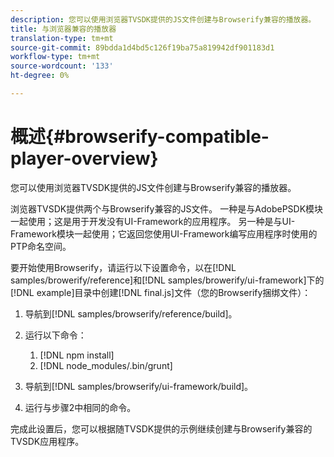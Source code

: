 ```yaml
---
description: 您可以使用浏览器TVSDK提供的JS文件创建与Browserify兼容的播放器。
title: 与浏览器兼容的播放器
translation-type: tm+mt
source-git-commit: 89bdda1d4bd5c126f19ba75a819942df901183d1
workflow-type: tm+mt
source-wordcount: '133'
ht-degree: 0%

---
```



# 概述{#browserify-compatible-player-overview}

您可以使用浏览器TVSDK提供的JS文件创建与Browserify兼容的播放器。

浏览器TVSDK提供两个与Browserify兼容的JS文件。 一种是与AdobePSDK模块一起使用；这是用于开发没有UI-Framework的应用程序。 另一种是与UI-Framework模块一起使用；它返回您使用UI-Framework编写应用程序时使用的PTP命名空间。

要开始使用Browserify，请运行以下设置命令，以在[!DNL samples/browerify/reference]和[!DNL samples/browerify/ui-framework]下的[!DNL example]目录中创建[!DNL final.js]文件（您的Browserify捆绑文件）：

1. 导航到[!DNL samples/browserify/reference/build]。
1. 运行以下命令：

   1. [!DNL npm install]
   1. [!DNL node_modules/.bin/grunt]

1. 导航到[!DNL samples/browserify/ui-framework/build]。
1. 运行与步骤2中相同的命令。

完成此设置后，您可以根据随TVSDK提供的示例继续创建与Browserify兼容的TVSDK应用程序。
